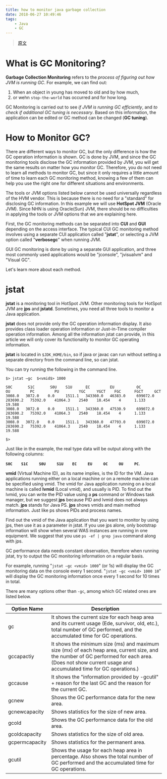 ```yaml
---
title: how to monitor java garbage collection
date: 2018-06-27 10:49:46
tags:
    - Java
    - GC
---
```


> [原文](https://www.cubrid.org/blog/how-to-monitor-java-garbage-collection)


# What is GC Monitoring?
**Garbage Collection Monitoring** refers to the _process of figuring out how JVM is running GC_. For example, we can find out:

1. When an object in young has moved to old and by how much,
2. or wehn `stop-the-world` has occurred and for how long.

GC Monitoring is carried out to see _if JVM is running GC efficiently_, and _to check if additional GC tuning is necessary_. Based on this information, the application can be edited or GC method can be changed (**GC tuning**).

# How to Monitor GC?

There are different ways to monitor GC, but the only difference is how the GC operation information is shown. GC is done by JVM, and since the GC monitoring tools disclose the GC information provided by JVM, you will get the same results on matter how you monitor GC. Therefore, you do not need to learn all methods to monitor GC, but since it only requires a little amount of time to learn each GC monitoring method, knowing a few of them can help you use the right one for different situations and environments.

The tools or JVM options listed below cannot be used universally regardless of the HVM vendor. This is because there is no need for a "standard" for disclosing GC information. In this example we will use **HotSpot JVM** (Oracle JVM). Since NHN is using Oracle(Sun) JVM, there should be no difficulties in applying the tools or JVM options that we are explaining here.

First, the GC monitoring methods can be separated into **CUI** and **GUI** depending on the access interface. The typical CUI GC monitoring method involves using a separate CUI application called "**jstat**", or selecting a JVM option called "**verbosegc**" when running JVM.

GUI GC monitoring is done by using a separate GUI application, and three most commonly used applications would be "jconsole", "jvisualvm" and "Visual GC".

Let's learn more about each method.

# jstat

**jstat** is a monitoring tool in HotSpot JVM. Other monitoring tools for HotSpot JVM are **jps** and **jstatd**. Sometimes, you need all three tools to monitor a Java application.

**jstat** does not provide only the GC operation information display. It also provides class loader operation information or Just-in-Time compiler operation information. Among all the information jstat can provide, in this article we will only cover its functionality to monitor GC operating information.

**jstat** is located in `$JDK_HOME/bin`, so if java or javac can run without setting a separate directory from the command line, so can jstat.

You can try running the following in the command line.


```
$> jstat –gc  $<vmid$> 1000
 
S0C       S1C       S0U    S1U      EC         EU          OC         OU         PC         PU         YGC     YGCT    FGC      FGCT     GCT
3008.0   3072.0    0.0     1511.1   343360.0   46383.0     699072.0   283690.2   75392.0    41064.3    2540    18.454    4      1.133    19.588
3008.0   3072.0    0.0     1511.1   343360.0   47530.9     699072.0   283690.2   75392.0    41064.3    2540    18.454    4      1.133    19.588
3008.0   3072.0    0.0     1511.1   343360.0   47793.0     699072.0   283690.2   75392.0    41064.3    2540    18.454    4      1.133    19.588
 
$>
```

Just like in the example, the real type data will be output along with the following columns:

**`S0C    S1C     S0U     S1U    EC     EU     OC     OU     PC`**.

**vmid** (Virtual Machine ID), as its name implies, is the ID for the VM. Java applications running either on a local machine or on a remote machine can be specified using vmid. The vmid for Java application running on a local machine is called **lvmid** (Local vmid), and usually is PID. To find out the lvmid, you can write the PID value using a **ps** command or Windows task manager, but we suggest **jps** because PID and lvmid does not always match. **jps** stands for Java PS. **jps** shows vmids and main method information. Just like ps shows PIDs and process names.

Find out the vmid of the Java application that you want to monitor by using jps, then use it as a parameter in jstat. If you use jps alone, only bootstrap information will show when several WAS instances are running in one equipment. We suggest that you use `ps -ef | grep java` command along with jps.

GC performance data needs constant observation, therefore when running jstat, try to output the GC monitoring information on a regular basis. 

For example, running "`jstat –gc <vmid> 1000`" (or 1s) will display the GC monitoring data on the console every 1 second. "`jstat –gc <vmid> 1000 10`" will display the GC monitoring information once every 1 second for 10 times in total.

There are many options other than `-gc`, among which GC related ones are listed below.


Option Name	| Description
----|----------
gc|	It shows the current size for each heap area and its current usage (Ede, survivor, old, etc.), total number of GC performed, and the accumulated time for GC operations.
gccapactiy|	It shows the minimum size (ms) and maximum size (mx) of each heap area, current size, and the number of GC performed for each area. (Does not show current usage and accumulated time for GC operations.)
gccause|	It shows the "information provided by -gcutil" + reason for the last GC and the reason for the current GC.
gcnew|	Shows the GC performance data for the new area.
gcnewcapacity|	Shows statistics for the size of new area.
gcold|	Shows the GC performance data for the old area.
gcoldcapacity|	Shows statistics for the size of old area.
gcpermcapacity|	Shows statistics for the permanent area.
gcutil|	Shows the usage for each heap area in percentage. Also shows the total number of GC performed and the accumulated time for GC operations.


